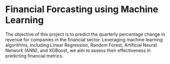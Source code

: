 # Financial Forcasting using Machine Learning
The objective of this project is to predict the quarterly percentage change in revenue for companies in the financial sector. Leveraging machine learning algorithms, including Linear Regression, Random Forest, Artificial Neural Network (ANN), and XGBoost, we aim to assess their effectiveness in predicting financial metrics.
